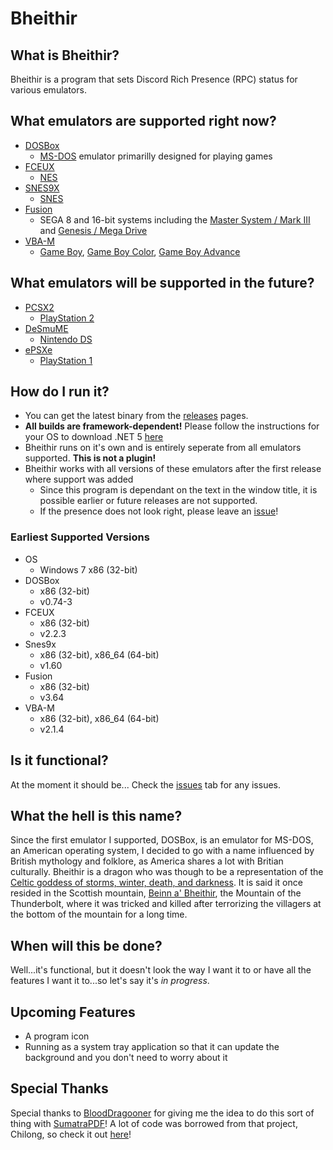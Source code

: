 # Bheithir

## What is Bheithir?
Bheithir is a program that sets Discord Rich Presence (RPC) status for various emulators. 

## What emulators are supported right now?
- [DOSBox](https://www.dosbox.com/)
    - [MS-DOS](https://en.wikipedia.org/wiki/MS-DOS) emulator primarilly designed for playing games
- [FCEUX](http://www.fceux.com/web/home.html)
    - [NES](https://en.wikipedia.org/wiki/Nintendo_Entertainment_System)
- [SNES9X](http://www.snes9x.com/)
    - [SNES](https://en.wikipedia.org/wiki/Super_Nintendo_Entertainment_System)
- [Fusion](https://segaretro.org/Kega_Fusion)
    - SEGA 8 and 16-bit systems including the [Master System / Mark III](https://en.wikipedia.org/wiki/Super_Nintendo_Entertainment_System) and [Genesis / Mega Drive](https://en.wikipedia.org/wiki/Sega_Genesis)
- [VBA-M](https://github.com/visualboyadvance-m/visualboyadvance-m)
    - [Game Boy](https://en.wikipedia.org/wiki/Game_Boy), [Game Boy Color](https://en.wikipedia.org/wiki/Game_Boy_Color), [Game Boy Advance](https://en.wikipedia.org/wiki/Game_Boy_Advance)

## What emulators will be supported in the future?
- [PCSX2](https://pcsx2.net/)
    - [PlayStation 2](https://en.wikipedia.org/wiki/PlayStation_2)
- [DeSmuME](http://desmume.org/)
    - [Nintendo DS](https://en.wikipedia.org/wiki/Nintendo_DS)
- [ePSXe](https://www.epsxe.com/)
    - [PlayStation 1](https://en.wikipedia.org/wiki/PlayStation_(console))

## How do I run it?
- You can get the latest binary from the [releases](https://github.com/MechaDragonX/Bheithir/releases) pages.
- **All builds are framework-dependent!** Please follow the instructions for your OS to download .NET 5 [here](https://dotnet.microsoft.com/download/dotnet/5.0)
- Bheithir runs on it's own and is entirely seperate from all emulators supported. **This is not a plugin!**
- Bheithir works with all versions of these emulators after the first release where support was added
    - Since this program is dependant on the text in the window title, it is possible earlier or future releases are not supported.
    - If the presence does not look right, please leave an [issue](https://github.com/MechaDragonX/Bheithir/issues)!

### Earliest Supported Versions
- OS
    - Windows 7 x86 (32-bit)
- DOSBox
    - x86 (32-bit)
    - v0.74-3
- FCEUX
    - x86 (32-bit)
    - v2.2.3
- Snes9x
    - x86 (32-bit), x86_64 (64-bit)
    - v1.60
- Fusion
    - x86 (32-bit)
    - v3.64
- VBA-M
    - x86 (32-bit), x86_64 (64-bit)
    - v2.1.4

## Is it functional?
At the moment it should be... Check the [issues](https://github.com/MechaDragonX/Bheithir/issues) tab for any issues.

## What the hell is this name?
Since the first emulator I supported, DOSBox, is an emulator for MS-DOS, an American operating system, I decided to go with a name influenced by British mythology and folklore, as America shares a lot with Britian culturally. Bheithir is a dragon who was though to be a representation of the [Celtic goddess of storms, winter, death, and darkness](https://books.google.com/books?id=XPoRSLTkhtsC&pg=PA179&lpg=PA179&dq=bheithir+scotland&source=bl&ots=h2FaVFtlKN&sig=ACfU3U0fPo-tvlrPfv6CW9OVvdrHlOE66g&hl=en&ppis=_e&sa=X&ved=2ahUKEwjKiInks77oAhWuGTQIHZbbAToQ6AEwCXoECB4QAQ#v=onepage&q=bheithir%20scotland&f=false). It is said it once resided in the Scottish mountain, [Beinn a' Bheithir](https://en.wikipedia.org/wiki/Beinn_a%27_Bheithir), the Mountain of the Thunderbolt, where it was tricked and killed after terrorizing the villagers at the bottom of the mountain for a long time.

## When will this be done?
Well...it's functional, but it doesn't look the way I want it to or have all the features I want it to...so let's say it's *in progress*.

## Upcoming Features
- A program icon
- Running as a system tray application so that it can update the background and you don't need to worry about it

## Special Thanks
Special thanks to [BloodDragooner](https://github.com/BloodDragooner) for giving me the idea to do this sort of thing with [SumatraPDF](https://github.com/sumatrapdfreader/sumatrapdf)! A lot of code was borrowed from that project, Chilong, so check it out [here](https://github.com/MechaDragonX/Chilong)!
